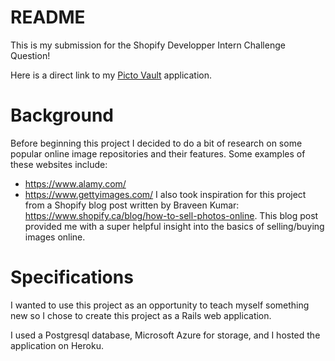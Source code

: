# README
This is my submission for the Shopify Developper Intern Challenge Question!

Here is a direct link to my [Picto Vault](https://picto-vault.herokuapp.com/) application.

# Background
Before beginning this project I decided to do a bit of research on some popular online image repositories and their features. Some examples of these websites include:

- https://www.alamy.com/
- https://www.gettyimages.com/
I also took inspiration for this project from a Shopify blog post written by Braveen Kumar: https://www.shopify.ca/blog/how-to-sell-photos-online. This blog post provided me with a super helpful insight into the basics of selling/buying images online.

# Specifications
I wanted to use this project as an opportunity to teach myself something new so I chose to create this project as a Rails web application. 

I used a Postgresql database, Microsoft Azure for storage, and I hosted the application on Heroku.
